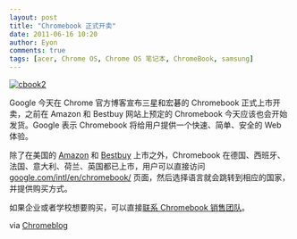 ```yaml
---
layout: post
title: "Chromebook 正式开卖"
date: 2011-06-16 10:20
author: Eyon
comments: true
tags: [acer, Chrome OS, Chrome OS 笔记本, ChromeBook, samsung]
---
```

<a href="http://img.chromi.org/2011/06/cbook2.png">![](http://img.chromi.org/2011/06/cbook2.png "cbook2")</a>

Google 今天在 Chrome 官方博客宣布三星和宏碁的 Chromebook 正式上市开卖，之前在 Amazon 和 Bestbuy 网站上预定的 Chromebook 今天应该也会开始发货。Google 表示 Chromebook 将给用户提供一个快速、简单、安全的 Web 体验。

除了在美国的 [Amazon](http://www.amazon.com/chromebook) 和 [Bestbuy](http://www.bestbuy.com/chromebook) 上市之外，Chromebook 在德国、西班牙、法国、意大利、荷兰、英国都已上市，用户可以直接访问 [google.com/intl/en/chromebook/](http://www.google.com/intl/en/chromebook/) 页面，然后选择语言就会跳转到相应的国家，并提供购买方式。

如果企业或者学校想要购买，可以直接[联系 Chromebook 销售团队](http://www.google.com/chromebook/#business-education-sales)。

via [Chromeblog](http://chrome.blogspot.com/2011/06/chromebooks-now-available-for-sale.html)
